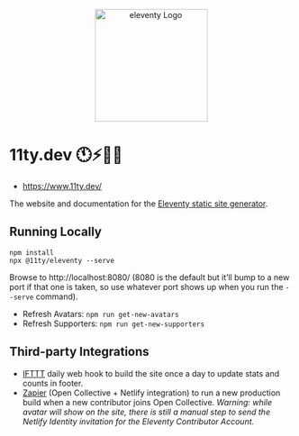 <p align="center"><img src="https://www.11ty.dev/img/logo-github.svg" width="200" height="200" alt="eleventy Logo"></p>

# 11ty.dev 🕚⚡️🎈🐀

* https://www.11ty.dev/

The website and documentation for the [Eleventy static site generator](https://github.com/11ty/eleventy/).

## Running Locally

```
npm install
npx @11ty/eleventy --serve
```

Browse to http://localhost:8080/ (8080 is the default but it’ll bump to a new port if that one is taken, so use whatever port shows up when you run the `--serve` command).

* Refresh Avatars: `npm run get-new-avatars`
* Refresh Supporters: `npm run get-new-supporters`

## Third-party Integrations

* [IFTTT](https://ifttt.com/) daily web hook to build the site once a day to update stats and counts in footer.
* [Zapier](https://zapier.com/) (Open Collective + Netlify integration) to run a new production build when a new contributor joins Open Collective. _Warning: while avatar will show on the site, there is still a manual step to send the Netlify Identity invitation for the Eleventy Contributor Account._

